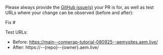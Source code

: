 Please always provide the [GitHub issue(s)](../issues) your PR is for, as well as test URLs where your change can be observed (before and after):

Fix #<gh-issue-id>

Test URLs:
- Before: https://main--comwrap-tutorial-080925--aemysites.aem.live/
- After: https://<branch>--{repo}--{owner}.aem.live/
